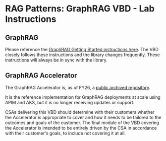 # RAG Patterns: GraphRAG VBD - Lab Instructions

## GraphRAG

Please reference the [GraphRAG Getting Started instructions here](https://microsoft.github.io/graphrag/get_started/). The VBD closely follows these instructions and the library changes frequently. 
These instructions will always be in sync with the library.

## GraphRAG Accelerator

The GraphRAG Accelerator is, as of FY26, a [public archived repository](https://github.com/Azure-Samples/graphrag-accelerator).

It is the reference implementation for GraphRAG deployments at scale using APIM and AKS, but it is no longer receiving updates or support.

CSAs delivering this VBD should determine with their customers whether the Accelerator is appropriate to cover and how it needs to be tailored to the outcomes and goals of the customer.
The final module of the VBD covering the Accelerator is intended to be entirely driven by the CSA in accordance with their customer's goals, to include not covering it at all.
